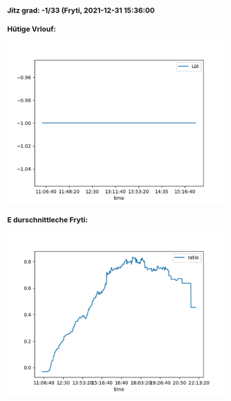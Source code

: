 ### Jitz grad: -1/33 (Fryti, 2021-12-31 15:36:00

### Hütige Vrlouf:
![Graph](Today.png)

### E durschnittleche Fryti:
![Graph](Fryti.png)